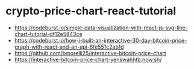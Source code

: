 # crypto-price-chart-react-tutorial

+ https://codeburst.io/simple-data-visualization-with-react-js-svg-line-chart-tutorial-df12e5843ce
+ https://codeburst.io/how-i-built-an-interactive-30-day-bitcoin-price-graph-with-react-and-an-api-6fe551c2ab1d
+ https://github.com/bmorelli25/interactive-bitcoin-price-chart
+ https://interactive-bitcoin-price-chart-yenswahhtb.now.sh/
